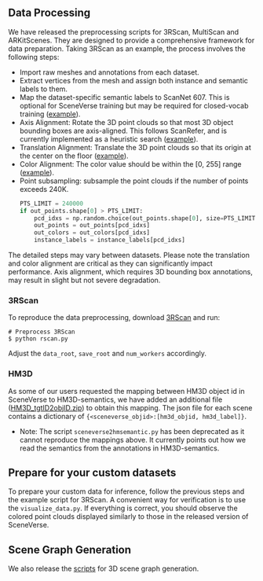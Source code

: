 ## Data Processing

We have released the preprocessing scripts for 3RScan, MultiScan and ARKitScenes. They are designed to provide a comprehensive framework for data preparation. Taking 3RScan as an example, the process involves the following steps:

- Import raw meshes and annotations from each dataset.  
- Extract vertices from the mesh and assign both instance and semantic labels to them.  
- Map the dataset-specific semantic labels to ScanNet 607. This is optional for SceneVerse training but may be required for closed-vocab training ([example](https://github.com/scene-verse/SceneVerse/blob/b936f96b61614bec32282e5eed7de844d1a7a330/preprocess/rscan.py#L58)).
- Axis Alignment: Rotate the 3D point clouds so that most 3D object bounding boxes are axis-aligned. This follows ScanRefer, and is currently implemented as a heuristic search ([example](https://github.com/scene-verse/SceneVerse/blob/b936f96b61614bec32282e5eed7de844d1a7a330/preprocess/rscan.py#L95)).  
- Translation Alignment: Translate the 3D point clouds so that its origin at the center on the floor ([example](https://github.com/scene-verse/SceneVerse/blob/b936f96b61614bec32282e5eed7de844d1a7a330/preprocess/rscan.py#L102)).  
- Color Alignment: The color value should be within the [0, 255] range ([example](https://github.com/scene-verse/SceneVerse/blob/b936f96b61614bec32282e5eed7de844d1a7a330/preprocess/rscan.py#L98)).
- Point subsampling: subsample the point clouds if the number of points exceeds 240K.
    ```python
    PTS_LIMIT = 240000
    if out_points.shape[0] > PTS_LIMIT:
        pcd_idxs = np.random.choice(out_points.shape[0], size=PTS_LIMIT, replace=False)
        out_points = out_points[pcd_idxs]
        out_colors = out_colors[pcd_idxs]
        instance_labels = instance_labels[pcd_idxs]
    ```

The detailed steps may vary between datasets. Please note the translation and color alignment are critical as they can significantly impact performance. Axis alignment, which requires 3D bounding box annotations, may result in slight but not severe degradation.

### 3RScan
To reproduce the data preprocessing, download [3RScan](https://waldjohannau.github.io/RIO/) and run:
```shell
# Preprocess 3RScan 
$ python rscan.py
```
Adjust the `data_root`, `save_root` and `num_workers` accordingly.

### HM3D
As some of our users requested the mapping between HM3D object id in SceneVerse to HM3D-semantics, we have added an additional file ([HM3D_tgtID2objID.zip](assets/HM3D_tgtID2objID.zip)) to obtain this mapping. The json file for each scene contains a dictionary of ```{<sceneverse_objid>:[hm3d_objid, hm3d_label]}```.
* Note: The script ```sceneverse2hmsemantic.py``` has been deprecated as it cannot reproduce the mappings above. It currently points out how we read the semantics from the annotations in HM3D-semantics.


## Prepare for your custom datasets
To prepare your custom data for inference, follow the previous steps and  the example script for 3RScan. A convenient way for verification is to use the `visualize_data.py`. If everything is correct, you should observe the colored point clouds displayed similarly to those in the released version of SceneVerse.

## Scene Graph Generation
We also release the [scripts](preprocess/ssg/README.md) for 3D scene graph generation.